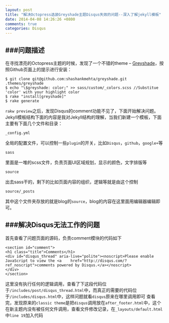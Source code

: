 ```yaml
---
layout: post
title: "解决Octopress选装Greyshade主题Disqus失效的问题--深入了解jekyll模板"
date: 2014-04-08 14:26:26 +0800
comments: true
categories: Disqus
---
```


###问题描述
--------
在寻找漂亮的Octopress主题的时候，发现了一个不错的theme – [Greyshade](https://github.com/shashankmehta/greyshade)，按照Github页面上的提示进行安装：

```
$ git clone git@github.com:shashankmehta/greyshade.git .themes/greyshade
$ echo "\$greyshade: color;" >> sass/custom/_colors.scss //Substitue 'color' with your highlight color
$ rake "install[greyshade]"
$ rake generate
```

``rakw preview``之后，发现Disqus的comment功能不见了，下面开始解决问题。Jekyll模板结构下面的内容是我对Jekyll结构的理解，当我们新建一个模板，下面主要有下面几个文件和目录：

	_config.yml	

全局的配置文件，可以控制一些``plugin``的开关，比如``Disqus``，``github``，``google+``等

	sass

里面是一堆的scss文件，负责页面UI区域规划，显示的颜色，文字排版等

	source

出去sass干的，剩下的比如页面内容的组织，逻辑等就是由这个控制

	source/_posts

其中这个文件夹存放的就是blog的``source``，blog的内容在这里面用编辑器编辑即可。


###解决Disqus无法工作的问题
--------

首先查看了问题页面的源码，负责comment模块的代码如下


	<section id="comment">
	<h1 class="title">Comments</h1>
	<div id="disqus_thread" aria-live="polite"><noscript>Please enable JavaScript to view the <a 	href="http://disqus.com/?ref_noscript">comments powered by Disqus.</a></noscript>
	</div>
	</section>


这里没有执行任何的逻辑调用，查看了下这段代码位于``/includes/post/disqus_thread.html``中，而真正的需要的代码位于``/includes/disqus.html``中，这样问题就看``disqus``原来在哪里调用即可 查看完，发现原来的``classic theme``是把``disqus``调用放在``after_footer.html``中，这个在新主题内没有被任何文件调用，查看文件修改记录，在``_layouts/default.html``中``line 19``加入代码

